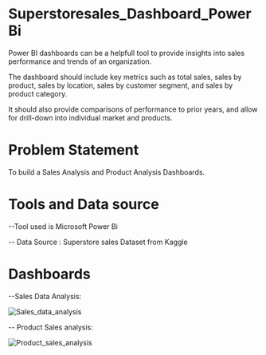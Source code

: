 # Superstoresales_Dashboard_PowerBi
Power BI dashboards can be a helpfull tool to provide insights into sales performance and trends of an organization.

The dashboard should include key metrics such as total sales, sales by product, sales by location, sales by customer segment, and sales by product category.

It should also provide comparisons of performance to prior years, and allow for drill-down into individual market and products.

# Problem Statement

To build a Sales Analysis and Product Analysis Dashboards.

# Tools and Data source

--Tool used is Microsoft Power Bi

-- Data Source : Superstore sales Dataset from Kaggle

# Dashboards

--Sales Data Analysis:




![Sales_data_analysis](https://github.com/sid0703/Superstoresales_Dashboard_PowerBi/assets/114982979/0829c379-c684-477c-83e6-4d9d51def999)

-- Product Sales analysis:



![Product_sales_analysis](https://github.com/sid0703/Superstoresales_Dashboard_PowerBi/assets/114982979/57421ca6-0a41-4992-a235-8e81e02edbca)

